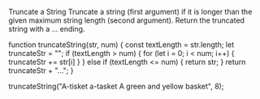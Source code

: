 Truncate a String
Truncate a string (first argument) if it is longer than the given maximum string length (second argument). Return the truncated string with a ... ending.

function truncateString(str, num) {
  const textLength = str.length;
  let truncateStr = "";
  if (textLength > num) {
    for (let i = 0; i < num; i++) {
      truncateStr += str[i]
    }
  } else if (textLength <= num) {
      return str; 
    }
  return truncateStr + "...";
}

truncateString("A-tisket a-tasket A green and yellow basket", 8);